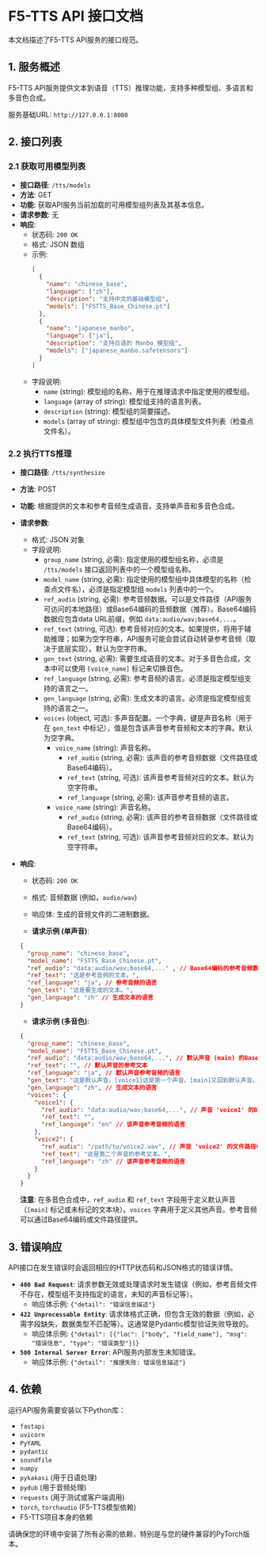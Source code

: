 # F5-TTS API 接口文档

本文档描述了F5-TTS API服务的接口规范。

## 1. 服务概述

F5-TTS API服务提供文本到语音（TTS）推理功能，支持多种模型组、多语言和多音色合成。

服务基础URL: `http://127.0.0.1:8000`

## 2. 接口列表

### 2.1 获取可用模型列表

-   **接口路径**: `/tts/models`
-   **方法**: GET
-   **功能**: 获取API服务当前加载的可用模型组列表及其基本信息。
-   **请求参数**: 无
-   **响应**:
    -   状态码: `200 OK`
    -   格式: JSON 数组
    -   示例:
        ```json
        [
          {
            "name": "chinese_base",
            "language": ["zh"],
            "description": "支持中文的基础模型组",
            "models": ["F5TTS_Base_Chinese.pt"]
          },
          {
            "name": "japanese_manbo",
            "language": ["ja"],
            "description": "支持日语的 Manbo 模型组",
            "models": ["japanese_manbo.safetensors"]
          }
        ]
        ```
    -   字段说明:
        -   `name` (string): 模型组的名称，用于在推理请求中指定使用的模型组。
        -   `language` (array of string): 模型组支持的语言列表。
        -   `description` (string): 模型组的简要描述。
        -   `models` (array of string): 模型组中包含的具体模型文件列表（检查点文件名）。

### 2.2 执行TTS推理

-   **接口路径**: `/tts/synthesize`
-   **方法**: POST
-   **功能**: 根据提供的文本和参考音频生成语音。支持单声音和多音色合成。
-   **请求参数**:
    -   格式: JSON 对象
    -   字段说明:
        -   `group_name` (string, 必需): 指定使用的模型组名称，必须是 `/tts/models` 接口返回列表中的一个模型组名称。
        -   `model_name` (string, 必需): 指定使用的模型组中具体模型的名称（检查点文件名），必须是指定模型组 `models` 列表中的一个。
        -   `ref_audio` (string, 必需): 参考音频数据。可以是文件路径（API服务可访问的本地路径）或Base64编码的音频数据（推荐）。Base64编码数据应包含data URL前缀，例如 `data:audio/wav;base64,...`。
        -   `ref_text` (string, 可选): 参考音频对应的文本。如果提供，将用于辅助推理；如果为空字符串，API服务可能会尝试自动转录参考音频（取决于底层实现）。默认为空字符串。
        -   `gen_text` (string, 必需): 需要生成语音的文本。对于多音色合成，文本中可以使用 `[voice_name]` 标记来切换音色。
        -   `ref_language` (string, 必需): 参考音频的语言。必须是指定模型组支持的语言之一。
        -   `gen_language` (string, 必需): 生成文本的语言。必须是指定模型组支持的语言之一。
        -   `voices` (object, 可选): 多声音配置。一个字典，键是声音名称（用于在 `gen_text` 中标记），值是包含该声音参考音频和文本的字典。默认为空字典。
            -   `voice_name` (string): 声音名称。
                -   `ref_audio` (string, 必需): 该声音的参考音频数据（文件路径或Base64编码）。
                -   `ref_text` (string, 可选): 该声音参考音频对应的文本。默认为空字符串。
                -   `ref_language` (string, 必需): 该声音参考音频的语言。
            -   `voice_name` (string): 声音名称。
                -   `ref_audio` (string, 必需): 该声音的参考音频数据（文件路径或Base64编码）。
                -   `ref_text` (string, 可选): 该声音参考音频对应的文本。默认为空字符串。

-   **响应**:
    -   状态码: `200 OK`
    -   格式: 音频数据 (例如，`audio/wav`)
    -   响应体: 生成的音频文件的二进制数据。

    -   **请求示例 (单声音)**:
    ```json
    {
      "group_name": "chinese_base",
      "model_name": "F5TTS_Base_Chinese.pt",
      "ref_audio": "data:audio/wav;base64,..." , // Base64编码的参考音频数据
      "ref_text": "这是参考音频的文本。",
      "ref_language": "ja", // 参考音频的语言
      "gen_text": "这是要生成的文本。",
      "gen_language": "zh" // 生成文本的语言
    }
    ```

    -   **请求示例 (多音色)**:
    ```json
    {
      "group_name": "chinese_base",
      "model_name": "F5TTS_Base_Chinese.pt",
      "ref_audio": "data:audio/wav;base64,...", // 默认声音 (main) 的Base64参考音频
      "ref_text": "", // 默认声音的参考文本
      "ref_language": "ja", // 默认声音参考音频的语言
      "gen_text": "这是默认声音。[voice1]这是第一个声音。[main]又回到默认声音。",
      "gen_language": "zh", // 生成文本的语言
      "voices": {
        "voice1": {
          "ref_audio": "data:audio/wav;base64,...", // 声音 'voice1' 的Base64参考音频
          "ref_text": "",
          "ref_language": "en" // 该声音参考音频的语言
        },
        "voice2": {
          "ref_audio": "/path/to/voice2.wav", // 声音 'voice2' 的文件路径参考音频
          "ref_text": "这是第二个声音的参考文本。",
          "ref_language": "zh" // 该声音参考音频的语言
        }
      }
    }
    ```
    **注意**: 在多音色合成中，`ref_audio` 和 `ref_text` 字段用于定义默认声音（`[main]` 标记或未标记的文本块）。`voices` 字典用于定义其他声音。参考音频可以通过Base64编码或文件路径提供。

## 3. 错误响应

API接口在发生错误时会返回相应的HTTP状态码和JSON格式的错误详情。

-   **`400 Bad Request`**: 请求参数无效或处理请求时发生错误（例如，参考音频文件不存在，模型组不支持指定的语言，未知的声音标记等）。
    -   响应体示例: `{"detail": "错误信息描述"}`
-   **`422 Unprocessable Entity`**: 请求体格式正确，但包含无效的数据（例如，必需字段缺失，数据类型不匹配等）。这通常是Pydantic模型验证失败导致的。
    -   响应体示例: `{"detail": [{"loc": ["body", "field_name"], "msg": "错误信息", "type": "错误类型"}]}`
-   **`500 Internal Server Error`**: API服务内部发生未知错误。
    -   响应体示例: `{"detail": "推理失败: 错误信息描述"}`

## 4. 依赖

运行API服务需要安装以下Python库：

-   `fastapi`
-   `uvicorn`
-   `PyYAML`
-   `pydantic`
-   `soundfile`
-   `numpy`
-   `pykakasi` (用于日语处理)
-   `pydub` (用于音频处理)
-   `requests` (用于测试或客户端调用)
-   `torch`, `torchaudio` (F5-TTS模型依赖)
-   F5-TTS项目本身的依赖

请确保您的环境中安装了所有必需的依赖，特别是与您的硬件兼容的PyTorch版本。
